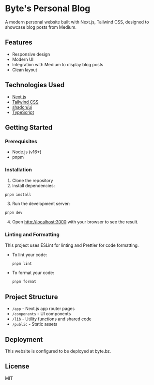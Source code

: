 # Byte's Personal Blog

A modern personal website built with Next.js, Tailwind CSS, designed to showcase blog posts from Medium.

## Features

- Responsive design
- Modern UI
- Integration with Medium to display blog posts
- Clean layout

## Technologies Used

- [Next.js](https://nextjs.org/)
- [Tailwind CSS](https://tailwindcss.com/)
- [shadcn/ui](https://ui.shadcn.com/)
- [TypeScript](https://www.typescriptlang.org/)

## Getting Started

### Prerequisites

- Node.js (v16+)
- pnpm

### Installation

1. Clone the repository
2. Install dependencies:

```bash
pnpm install
```

3. Run the development server:

```bash
pnpm dev
```

4. Open [http://localhost:3000](http://localhost:3000) with your browser to see the result.

### Linting and Formatting

This project uses ESLint for linting and Prettier for code formatting.

- To lint your code:
  ```bash
  pnpm lint
  ```
- To format your code:
  ```bash
  pnpm format
  ```

## Project Structure

- `/app` - Next.js app router pages
- `/components` - UI components
- `/lib` - Utility functions and shared code
- `/public` - Static assets

## Deployment

This website is configured to be deployed at byte.bz.

## License

MIT
